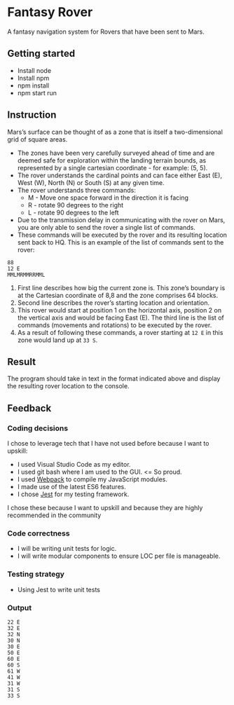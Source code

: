# Fantasy Rover

A fantasy navigation system for Rovers that have been sent to Mars.

## Getting started

* Install node
* Install npm
* npm install
* npm start run

## Instruction

Mars’s surface can be thought of as a zone that is itself a two-dimensional grid of square areas.

* The zones have been very carefully surveyed ahead of time and are deemed safe for exploration
  within the landing terrain bounds, as represented by a single cartesian coordinate - for example: (5, 5).
* The rover understands the cardinal points and can face either East (E), West (W), North (N) or South (S) at any given time.
* The rover understands three commands:
  * M - Move one space forward in the direction it is facing
  * R - rotate 90 degrees to the right
  * L - rotate 90 degrees to the left
* Due to the transmission delay in communicating with the rover on Mars, you are only able to send
  the rover a single list of commands.
* These commands will be executed by the rover and its resulting location sent back to HQ. This is an
  example of the list of commands sent to the rover:

```text
88
12 E
MMLMRMMRRMML
```

1. First line describes how big the current zone is. This zone’s boundary is at the Cartesian coordinate
   of 8,8 and the zone comprises 64 blocks.
2. Second line describes the rover’s starting location and orientation.
3. This rover would start at position 1 on the horizontal axis, position 2 on the
   vertical axis and would be facing East (E). The third line is the list of
   commands (movements and rotations) to be executed by the rover.
4. As a result of following these commands, a rover starting at `12 E` in this
   zone would land up at `33 S`.

## Result

The program should take in text in the format indicated above and display the resulting rover location to the console.

## Feedback

### Coding decisions

I chose to leverage tech that I have not used before because I want to upskill:

* I used Visual Studio Code as my editor.
* I used git bash where I am used to the GUI. <= So proud.
* I used [Webpack](https://webpack.js.org/guides/getting-started/) to compile my JavaScript modules.
* I made use of the latest ES6 features.
* I chose [Jest](https://facebook.github.io/jest/docs/en/getting-started.html) for my testing framework.

I chose these because I want to upskill and because they are highly recommended in the community

### Code correctness

* I will be writing unit tests for logic.
* I will write modular components to ensure LOC per file is manageable.

### Testing strategy

* Using Jest to write unit tests

### Output

```text
22 E
32 E
32 N
30 N
30 E
50 E
60 E
60 S
61 W
41 W
31 W
31 S
33 S
```